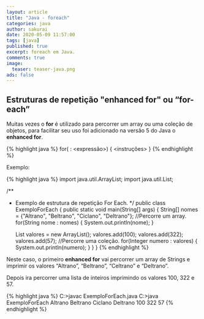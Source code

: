 ```yaml
---
layout: article
title: "Java - foreach"
categories: java
author: sakurai
date: 2020-05-09 11:57:00
tags: [java]
published: true
excerpt: foreach em Java.
comments: true
image:
  teaser: teaser-java.png
ads: false
---
```


## Estruturas de repetição "enhanced for" ou “for-each” 

Muitas vezes o **for** é utilizado para percorrer um array ou uma coleção de objetos, para facilitar seu uso foi adicionado na versão 5 do Java o **enhanced for**.

{% highlight java %}
for(<Tipo> <identificador> : <expressão>) {
		<instruções>
}
{% endhighlight %}

Exemplo:

{% highlight java %}
import java.util.ArrayList;
import java.util.List;

/**
 * Exemplo de estrutura de repetição For Each.
 */
public class ExemploForEach {
  public static void main(String[] args) {
    String[] nomes = {"Altrano", "Beltrano", "Ciclano", "Deltrano"};
    //Percorre um array.
    for(String nome : nomes) {
      System.out.println(nome);
    }

    List<Integer> valores = new ArrayList<Integer>();
    valores.add(100);
    valores.add(322);
    valores.add(57);
    //Percorre uma coleção.
    for(Integer numero : valores) {
      System.out.println(numero);
    }
  }
}
{% endhighlight %}

Neste caso, o primeiro **enhanced for** vai percorrer um array de Strings e imprimir os valores “Altrano”, “Beltrano”, “Celtrano” e “Deltrano”.

Depois ira percorrer uma lista de inteiros imprimindo os valores 100, 322 e 57.

{% highlight java %}
C:\>javac ExemploForEach.java
C:\>java ExemploForEach
Altrano
Beltrano
Ciclano
Deltrano
100
322
57
{% endhighlight %}